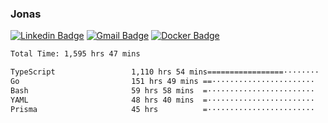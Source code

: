 ### Jonas
[![Linkedin Badge](https://img.shields.io/badge/-Jonas%20Neto-9933F7?style=flat-square&logo=Linkedin&logoColor=white&link=https://www.linkedin.com/in/jonas-nogueira-neto/)](https://www.linkedin.com/in/jonas-nogueira-neto/)
[![Gmail Badge](https://img.shields.io/badge/-nogueiraneto.jonas@gmail.com-9933F7?style=flat-square&logo=Gmail&logoColor=white&link=mailto:nogueiraneto.jonas@gmail.com)](mailto:nogueiraneto.jonas@gmail.com)
[![Docker Badge](https://img.shields.io/badge/-DockerHub-9933F7?style=flat-square&logo=Docker&logoColor=white&link=https://hub.docker.com/u/jonasssneto)](https://hub.docker.com/u/jonasssneto)


<!--START_SECTION:waka-->

```txt
Total Time: 1,595 hrs 47 mins

TypeScript                 1,110 hrs 54 mins=================········   68.80 %
Go                         151 hrs 49 mins ==·······················   09.40 %
Bash                       59 hrs 58 mins  =························   03.71 %
YAML                       48 hrs 40 mins  =························   03.01 %
Prisma                     45 hrs          =························   02.79 %
```

<!--END_SECTION:waka-->
###
